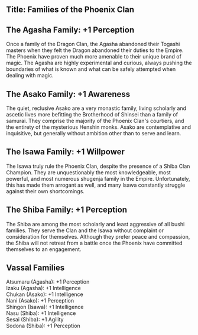 Title: Families of the Phoenix Clan
---
## The Agasha Family: +1 Perception

Once a family of the Dragon Clan, the Agasha abandoned their Togashi masters when they felt the Dragon abandoned their duties to the Empire. The Phoenix have proven much more amenable to their unique brand of magic. The Agasha are highly experimental and curious, always pushing the boundaries of what is known and what can be safely attempted when dealing with magic.

## The Asako Family: +1 Awareness

The quiet, reclusive Asako are a very monastic family, living scholarly and ascetic lives more befitting the Brotherhood of Shinsei than a family of samurai. They comprise the majority of the Phoenix Clan's courtiers, and the entirety of the mysterious Henshin monks. Asako are contemplative and inquisitive, but generally without ambition other than to serve and learn.

## The Isawa Family: +1 Willpower

The Isawa truly rule the Phoenix Clan, despite the presence of a Shiba Clan Champion. They are unquestionably the most knowledgeable, most powerful, and most numerous shugenja family in the Empire. Unfortunately, this has made them arrogant as well, and many Isawa constantly struggle against their own shortcomings.

## The Shiba Family: +1 Perception

The Shiba are among the most scholarly and least aggressive of all bushi families. They serve the Clan and the Isawa without complaint or consideration for themselves. Although they prefer peace and compassion, the Shiba will not retreat from a battle once the Phoenix have committed themselves to an engagement.

## Vassal Families

Atsumaru (Agasha): +1 Perception<br/>
Izaku (Agasha): +1 Intelligence<br/>
Chukan (Asako): +1 Intelligence<br/>
Nani (Asako): +1 Perception<br/>
Shingon (Isawa): +1 Intelligence<br/>
Nasu (Shiba): +1 Intelligence<br/>
Sesai (Shiba): +1 Agility<br/>
Sodona (Shiba): +1 Perception

